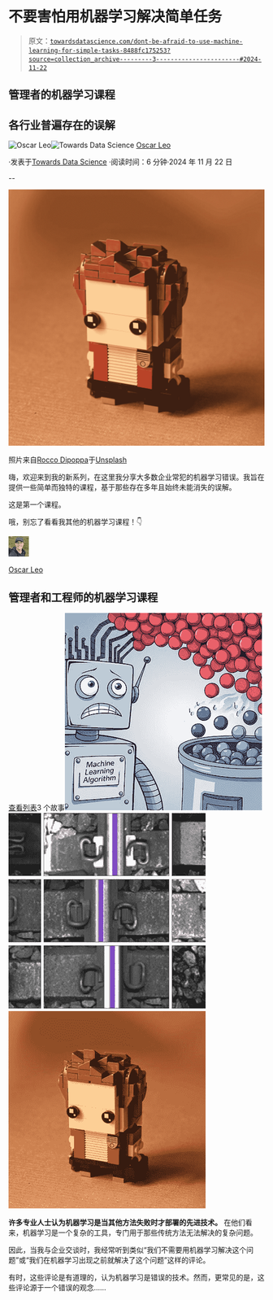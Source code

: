 # 不要害怕用机器学习解决简单任务

> 原文：[`towardsdatascience.com/dont-be-afraid-to-use-machine-learning-for-simple-tasks-8488fc175253?source=collection_archive---------3-----------------------#2024-11-22`](https://towardsdatascience.com/dont-be-afraid-to-use-machine-learning-for-simple-tasks-8488fc175253?source=collection_archive---------3-----------------------#2024-11-22)

## 管理者的机器学习课程

## 各行业普遍存在的误解

[](https://medium.com/@oscarleo?source=post_page---byline--8488fc175253--------------------------------)![Oscar Leo](https://medium.com/@oscarleo?source=post_page---byline--8488fc175253--------------------------------)[](https://towardsdatascience.com/?source=post_page---byline--8488fc175253--------------------------------)![Towards Data Science](https://towardsdatascience.com/?source=post_page---byline--8488fc175253--------------------------------) [Oscar Leo](https://medium.com/@oscarleo?source=post_page---byline--8488fc175253--------------------------------)

·发表于[Towards Data Science](https://towardsdatascience.com/?source=post_page---byline--8488fc175253--------------------------------) ·阅读时间：6 分钟·2024 年 11 月 22 日

--

![](img/e9b3abce079e0093b815892e4691d01c.png)

照片来自[Rocco Dipoppa](https://unsplash.com/@rhox?utm_source=medium&utm_medium=referral)于[Unsplash](https://unsplash.com/?utm_source=medium&utm_medium=referral)

嗨，欢迎来到我的新系列，在这里我分享大多数企业常犯的机器学习错误。我旨在提供一些简单而独特的课程，基于那些存在多年且始终未能消失的误解。

这是第一个课程。

哦，别忘了看看我其他的机器学习课程！👇

![Oscar Leo](img/598d9784d40bc9b0143de94cbc0fa03b.png)

[Oscar Leo](https://medium.com/@oscarleo?source=post_page-----8488fc175253--------------------------------)

## 管理者和工程师的机器学习课程

[查看列表](https://medium.com/@oscarleo/list/ml-lessons-for-managers-and-engineers-630e5efff657?source=post_page-----8488fc175253--------------------------------)3 个故事![](img/f6742bb2373cebc6979dccfebae56fa0.png)![](img/6ec3a2b885d5b528fc116f5ec90927e6.png)![](img/54c0874ffdb0581d2445b2fdbcb294f3.png)

**许多专业人士认为机器学习是当其他方法失败时才部署的先进技术。** 在他们看来，机器学习是一个复杂的工具，专门用于那些传统方法无法解决的复杂问题。

因此，当我与企业交谈时，我经常听到类似“我们不需要用机器学习解决这个问题”或“我们在机器学习出现之前就解决了这个问题”这样的评论。

有时，这些评论是有道理的，认为机器学习是错误的技术。然而，更常见的是，这些评论源于一个错误的观念……
